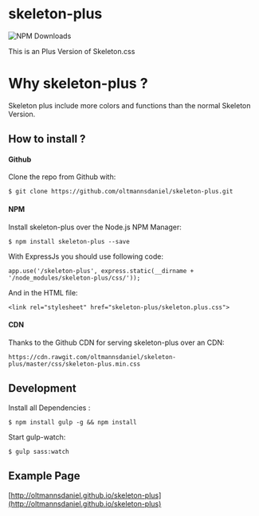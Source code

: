# skeleton-plus

![NPM Downloads](https://img.shields.io/npm/dt/skeleton-plus.svg)

This is an Plus Version of Skeleton.css


# Why skeleton-plus ?
Skeleton plus include more colors and functions than the normal Skeleton Version.


## How to install ?

#### Github

  Clone the repo from Github with:

  `$ git clone https://github.com/oltmannsdaniel/skeleton-plus.git`

#### NPM

  Install skeleton-plus over the Node.js NPM Manager:

  `$ npm install skeleton-plus --save`

  With ExpressJs you should use following code:

  `app.use('/skeleton-plus', express.static(__dirname + '/node_modules/skeleton-plus/css/'));`

  And in the HTML file:

  `<link rel="stylesheet" href="skeleton-plus/skeleton.plus.css">`

#### CDN
	
  Thanks to the Github CDN for serving skeleton-plus over an CDN:

  `https://cdn.rawgit.com/oltmannsdaniel/skeleton-plus/master/css/skeleton-plus.min.css`


## Development

Install all Dependencies :

`$ npm install gulp -g && npm install`

Start gulp-watch:

`$ gulp sass:watch`

## Example Page
[http://oltmannsdaniel.github.io/skeleton-plus](http://oltmannsdaniel.github.io/skeleton-plus)
